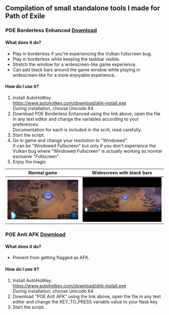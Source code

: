 ## Compilation of small standalone tools I made for Path of Exile

### POE Borderless Enhanced [Download](https://raw.githubusercontent.com/lemasato/POE-AHK-Utilities/main/POE%20Borderless%20Enhanced.ahk)
#### What does it do?
- Play in borderless if you're experiencing the Vulkan fullscreen bug.  
- Play in borderless while keeping the taskbar visible.  
- Stretch the window for a widescreen-like game experience.  
- Can add black bars around the game window while playing in widescreen-like for a more enjoyable experience.  
 
#### How do I use it?
1. Install AutoHotKey.  
https://www.autohotkey.com/download/ahk-install.exe  
During installation, choose Unicode 64.  
2. Download POE Borderless Enhanced using the link above, open the file in any text editor and change the variables according to your preferences.  
Documentation for each is included in the scrit, read carefully.  
3. Start the script.  
4. Go in game and change your resolution to "Windowed".  
It can be "Windowed Fullscreen" but only if you don't experience the Vulkan bug where "Windowed Fullscreen" is actually working as normal exclusive "Fullscreen".  
5. Enjoy the magic.

|Normal game|Widescreen with black bars|
|---|---|
|![](https://raw.githubusercontent.com/lemasato/POE-AHK-Utilities/main/screenshots/POE%20Borderless%20Enhanced/normal.jpg)|![](https://raw.githubusercontent.com/lemasato/POE-AHK-Utilities/main/screenshots/POE%20Borderless%20Enhanced/blackbars.jpg)|


### POE Anti AFK [Download](https://raw.githubusercontent.com/lemasato/POE-AHK-Utilities/main/POE%20Anti%20AFK.ahk)
#### What does it do?
- Prevent from getting flagged as AFK.  
#### How do I use it?
1. Install AutoHotKey.  
https://www.autohotkey.com/download/ahk-install.exe  
During installation, choose Unicode 64  
2. Download "POE Anti AFK" using the link above, open the file in any text editor and change the KEY_TO_PRESS variable value to your flask key.  
3. Start the script.  
